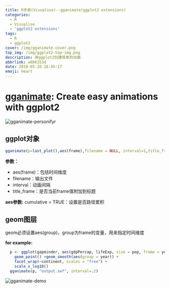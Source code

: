 ```yaml
---
title: R手册(Visualise)--gganimate(ggplot2 extensions)
categories:
  - R
  - Visualise
  - 'ggplot2 extensions'
tags:
  - R
  - ggplot2
cover: /img/gganimate-cover.png
top_img: /img/ggplot2-top-img.png
description: 用ggplot2创建简单的动画
abbrlink: a8b6353d
date: 2018-05-28 16:45:17
emoji: heart
---
```


# [gganimate][gganimate]: Create easy animations with ggplot2

[gganimate]: https://github.com/dgrtwo/gganimate

![gganimate-personifyr](https://gitee.com/WilenWu/images/raw/master/common/gganimate-personifyr.jpg)

## ggplot对象

```R
gganimate(p=last_plot(),aes(frame),filename = NULL, interval=1,title_frame = TRUE )
```

**参数：**

- aes(frame)：包括时间维度
- filename：输出文件
- interval：动画间隔
- title_frame：是否当前frame值附加到标题

**aes参数:**
cumulative = TRUE：设置是否路径累积

## geom图层

geom必须设置aes(group)，group为frame的变量，用来指定时间维度

**for example:**

```R
  p <- ggplot(gapminder, aes(gdpPercap, lifeExp, size = pop, frame = year)) +
    geom_point() +geom_smooth(aes(group = year)) +
    facet_wrap(~continent, scales = "free") +
    scale_x_log10()
  gganimate(p, "output.swf", interval=.2)
```

  ![gganimate-demo](https://gitee.com/WilenWu/images/raw/master/ggplot2/gganimate-demo.gif)




